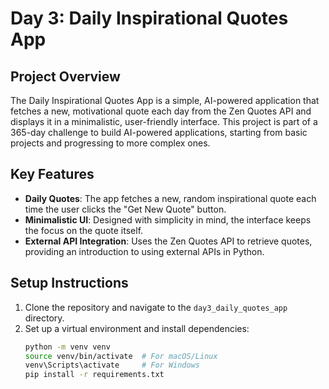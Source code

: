 # Day 3: Daily Inspirational Quotes App

## Project Overview
The Daily Inspirational Quotes App is a simple, AI-powered application that fetches a new, motivational quote each day from the Zen Quotes API and displays it in a minimalistic, user-friendly interface. This project is part of a 365-day challenge to build AI-powered applications, starting from basic projects and progressing to more complex ones.

## Key Features
- **Daily Quotes**: The app fetches a new, random inspirational quote each time the user clicks the "Get New Quote" button.
- **Minimalistic UI**: Designed with simplicity in mind, the interface keeps the focus on the quote itself.
- **External API Integration**: Uses the Zen Quotes API to retrieve quotes, providing an introduction to using external APIs in Python.

## Setup Instructions
1. Clone the repository and navigate to the `day3_daily_quotes_app` directory.
2. Set up a virtual environment and install dependencies:
   ```bash
   python -m venv venv
   source venv/bin/activate  # For macOS/Linux
   venv\Scripts\activate     # For Windows
   pip install -r requirements.txt
